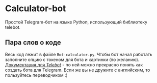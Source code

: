 # Calculator-bot
Простой Telegram-бот на языке Python, использующий библиотеку telebot.

## Пара слов о коде
Весь код лежит в файле `Bot-calculator.py`. Чтобы бот начал работать заполните опцию с токеном для бота и картинки (по желанию).
[Документация для *Telebot*](https://github.com/eternnoir/pyTelegramBotAPI) - по ней можно прекрасно понять как создать бота для Telegram. Если же вы не дружите с английским, то пользуйтесь переводчиком :)
